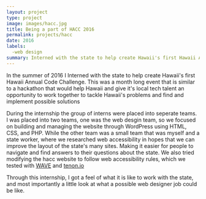 ```yaml
---
layout: project
type: project
image: images/hacc.jpg
title: Being a part of HACC 2016
permalink: projects/hacc
date: 2016 
labels:
  -web design 
summary: Interned with the state to help create Hawaii's first Hawaii Annual Code Challenge, which is a month long hackathon that helps build a connection between Hawaii's own tech talents and Hawaii to solve problems in Hawaii. 
---
```

<div>
<src ="{{ site.baseur1 }}/images/TIP.jpg">
</div>

In the summer of 2016 I Interned with the state to help create Hawaii's first Hawaii Annual Code Challenge. 
This was a month long event that is similar to a hackathon that would help Hawaii and give it's local tech talent 
an opportunity to work together to tackle Hawaii's problems and find and implement possible solutions

During the internship the group of interns were placed into seperate teams. I was placed into two teams, one was the web desgin team, 
so we focused on building and managing the website through WordPress using HTML, CSS, and PHP. While the other team was a small team 
that was myself and a state worker, where we researched web accessibility in hopes that we can improve the layout of the state's many sites.
Making it easier for people to navigate and find answers to their questions about the state. We also tried modifying the hacc website to follow 
web accessibility rules, which we tested with [WAVE](http://wave.webaim.org/) and [tenon.io](https://tenon.io/)

Through this internship, I got a feel of what it is like to work with the state, and most importantly a little look at what 
a possible web designer job could be like. 
